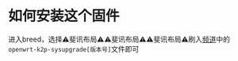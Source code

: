 # 如何安装这个固件

进入breed，选择⚠️斐讯布局⚠️⚠️斐讯布局⚠️⚠️斐讯布局⚠️刷入[频道](https://t.me/k2ppasswall)中的`openwrt-k2p-sysupgrade[版本号]`文件即可

